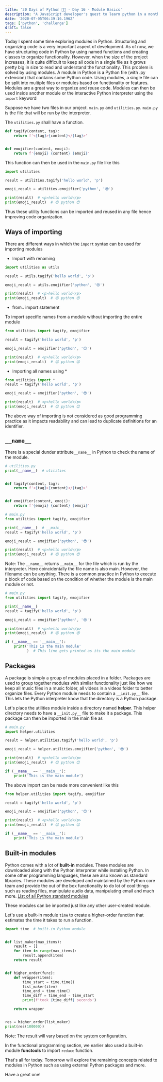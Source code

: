 ```yaml
---
title: '30 Days of Python 👨‍💻 - Day 16 - Module Basics'
description: "A JavaScript developer's quest to learn python in a month."
date: '2020-07-05T06:39:16.196Z'
tags: ['python', 'challenge']
draft: false
---
```


Today I spent some time exploring modules in Python. Structuring and organizing code is a very important aspect of development. As of now, we have structuring code in Python by using named functions and creating classes to organize functionality. However, when the size of the project increases, it is quite difficult to keep all code in a single file as it grows pretty big in size to read and understand the functionality. This problem is solved by using modules. A module in Python is a Python file (with .py extension) that contains some Python code. Using modules, a single file can be split into multiple files or modules based on functionality or features. Modules are a great way to organize and reuse code. Modules can then be used inside another module or the interactive Python interpreter using the `import` keyword

Suppose we have two files in our project. `main.py` and `utilities.py`. `main.py` is the file that will be run by the interpreter.

The `utilities.py` shall have a function. 

```python
def tagify(content, tag):
    return f'<{tag}>{content}</{tag}>'


def emojifier(content, emoji):
    return f'{emoji} {content} {emoji}'

```

This function can then be used in the `main.py` file like this

```python
import utilities

result = utilities.tagify('hello world', 'p')

emoji_result = utilities.emojifier('python', '😍')

print(result)  # <p>hello world</p>
print(emoji_result)  # 😍 python 😍
```

Thus these utility functions can be imported and reused in any file hence improving code organization.

## Ways of importing

There are different ways in which the `import` syntax can be used for importing modules

- Import with renaming

```python
import utilities as utils

result = utils.tagify('hello world', 'p')

emoji_result = utils.emojifier('python', '😍')

print(result)  # <p>hello world</p>
print(emoji_result)  # 😍 python 😍
```

- from.. import statement

To import specific names from a module without importing the entire module

```python
from utilities import tagify, emojifier

result = tagify('hello world', 'p')

emoji_result = emojifier('python', '😍')

print(result)  # <p>hello world</p>
print(emoji_result)  # 😍 python 😍
```

- Importing all names using *

```python
from utilities import *
result = tagify('hello world', 'p')

emoji_result = emojifier('python', '😍')

print(result)  # <p>hello world</p>
print(emoji_result)  # 😍 python 😍
```

The above way of importing is not considered as good programming practice as it impacts readability and can lead to duplicate definitions for an identifier.

## `__name__`

There is a special dunder attribute`__name__` in Python to check the name of the module.

```python
# utilities.py
print(__name__)  # utilities


def tagify(content, tag):
    return f'<{tag}>{content}</{tag}>'


def emojifier(content, emoji):
    return f'{emoji} {content} {emoji}'
```

```python
# main.py
from utilities import tagify, emojifier

print(__name__)  # __main__
result = tagify('hello world', 'p')

emoji_result = emojifier('python', '😍')

print(result)  # <p>hello world</p>
print(emoji_result)  # 😍 python 😍
```

Note: The `__name__` returns `__main__` for the file which is run by the interpreter. Here coincidentally the file name is also main. However, the filename can be anything. There is a common practice in Python to execute a block of code based on the condition of whether the module is the main module or not.

```python
# main.py
from utilities import tagify, emojifier

print(__name__)
result = tagify('hello world', 'p')

emoji_result = emojifier('python', '😍')

print(result)  # <p>hello world</p>
print(emoji_result)  # 😍 python 😍

if (__name__ == '__main__'):
    print('This is the main module'
          )  # This line gets printed as its the main module
```

## Packages

A package is simply a group of modules placed in a folder. Packages are used to group together modules with similar functionality just like how we keep all music files in a music folder, all videos in a videos folder to better organize files. Every Python module needs to contain a `__init.py__` file. This lets the Python interpreter know that the directory is a Python package. 

Let's place the utilities module inside a directory named **helper**. This helper directory needs to have a `__init.py__` file to make it a package. This package can then be imported in the main file as

```python
# main.py
import helper.utilities

result = helper.utilities.tagify('hello world', 'p')

emoji_result = helper.utilities.emojifier('python', '😍')

print(result)  # <p>hello world</p>
print(emoji_result)  # 😍 python 😍

if (__name__ == '__main__'):
    print('This is the main module')
```

The above import can be made more convenient like this

```python
from helper.utilities import tagify, emojifier

result = tagify('hello world', 'p')

emoji_result = emojifier('python', '😍')

print(result)  # <p>hello world</p>
print(emoji_result)  # 😍 python 😍

if (__name__ == '__main__'):
    print('This is the main module')
```

## Built-in modules

Python comes with a lot of **built-in** modules. These modules are downloaded along with the Python interpreter while installing Python. In some other programming languages, these are also known as standard libraries. These modules are developed and maintained by the Python core team and provide the out of the box functionality to do lot of cool things such as reading files, manipulate audio data, manipulating email and much more. [List of all Python standard modules](https://docs.python.org/3/py-modindex.html)

These modules can be imported just like any other user-created module. 

Let's use a built-in module `time` to create a higher-order function that estimates the time it takes to run a function.

```python
import time  # built-in Python module


def list_maker(max_items):
    result = []
    for item in range(max_items):
        result.append(item)
    return result


def higher_order(func):
    def wrapper(item):
        time_start = time.time()
        list_maker(item)
        time_end = time.time()
        time_diff = time_end - time_start
        print(f'took {time_diff} seconds')

    return wrapper


res = higher_order(list_maker)
print(res(100000))

```

Note: The result will vary based on the system configuration.

In the functional programming section, we earlier also used a built-in module **functools** to import `reduce` function.

That's all for today. Tomorrow will explore the remaining concepts related to modules in Python such as using external Python packages and more.

Have a great one!